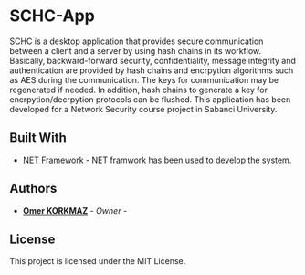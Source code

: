 # SCHC-App
SCHC is a desktop application that provides secure communication between a client and a server by using hash chains in its workflow. Basically, backward-forward security, confidentiality, message integrity and authentication are provided by hash chains and encrpytion algorithms such as AES during the communication. The keys for communication may be regenerated if needed. In addition, hash chains to generate a key for encrpytion/decrpytion protocols can be flushed. This application has been developed for a Network Security course project in Sabanci University.


## Built With

* [NET Framework](https://dotnet.microsoft.com/) - NET framwork has been used to develop the system.

## Authors

* **[Omer KORKMAZ](https://www.linkedin.com/in/omerkorkmazz/)** - *Owner* -


## License

This project is licensed under the MIT License.


